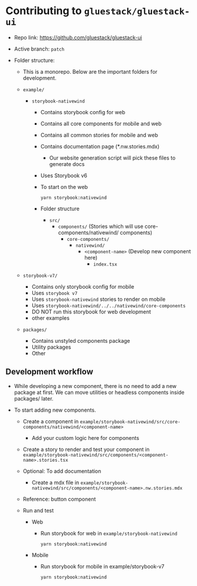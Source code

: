 # Contributing to `gluestack/gluestack-ui`

- Repo link: https://github.com/gluestack/gluestack-ui
- Active branch: `patch`
- Folder structure:

  - This is a monorepo. Below are the important folders for development.
  - `example/`

    - `storybook-nativewind`

      - Contains storybook config for web
      - Contains all core components for mobile and web
      - Contains all common stories for mobile and web
      - Contains documentation page (\*.nw.stories.mdx)
        - Our website generation script will pick these files to generate docs
      - Uses Storybook v6
      - To start on the web

        ```
        yarn storybook:nativewind
        ```

      - Folder structure
        - `src/`
          - `components/` (Stories which will use core-components/nativewind/ components)
            - `core-components/`
              - `nativewind/`
                - `<component-name>` (Develop new component here)
                  - `index.tsx`

  - `storybook-v7/`
    - Contains only storybook config for mobile
    - Uses `storybook v7`
    - Uses `storybook-nativewind` stories to render on mobile
    - Uses `storybook-nativewind/../../nativewind/core-components`
    - DO NOT run this storybook for web development
    - other examples
  - `packages/`
    - Contains unstyled components package
    - Utility packages
    - Other

## Development workflow

- While developing a new component, there is no need to add a new package at first. We can move utilities or headless components inside packages/ later.
- To start adding new components.

  - Create a component in `example/storybook-nativewind/src/core-components/nativewind/<component-name>`
    - Add your custom logic here for components
  - Create a story to render and test your component in `example/storybook-nativewind/src/components/<component-name>.stories.tsx`
  - Optional: To add documentation
    - Create a mdx file in `example/storybook-nativewind/src/components/<component-name>.nw.stories.mdx`
  - Reference: button component
  - Run and test

    - Web

      - Run storybook for web in `example/storybook-nativewind`

        ```
        yarn storybook:nativewind
        ```

    - Mobile

      - Run storybook for mobile in example/storybook-v7

        ```
        yarn storybook:nativewind
        ```
